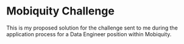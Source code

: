 # Mobiquity Challenge

This is my proposed solution for the challenge sent to me during the application process for a Data Engineer position within Mobiquity.
